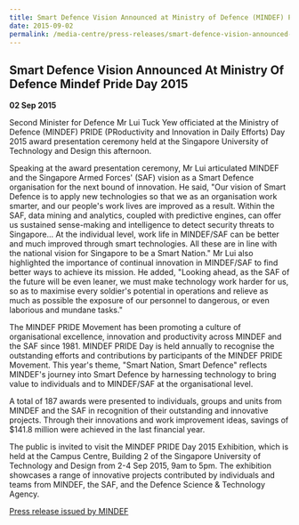 ```yaml
---
title: Smart Defence Vision Announced at Ministry of Defence (MINDEF) PRIDE Day 2015
date: 2015-09-02
permalink: /media-centre/press-releases/smart-defence-vision-announced-at-ministry-of-defence-mindef-pride-day-2015/
---
```

## Smart Defence Vision Announced At Ministry Of Defence Mindef Pride Day 2015

**02 Sep 2015**

Second Minister for Defence Mr Lui Tuck Yew officiated at the Ministry of Defence (MINDEF) PRIDE (PRoductivity and Innovation in Daily Efforts) Day 2015 award presentation ceremony held at the Singapore University of Technology and Design this afternoon.

Speaking at the award presentation ceremony, Mr Lui articulated MINDEF and the Singapore Armed Forces' (SAF) vision as a Smart Defence organisation for the next bound of innovation. He said, "Our vision of Smart Defence is to apply new technologies so that we as an organisation work smarter, and our people's work lives are improved as a result. Within the SAF, data mining and analytics, coupled with predictive engines, can offer us sustained sense-making and intelligence to detect security threats to Singapore... At the individual level, work life in MINDEF/SAF can be better and much improved through smart technologies. All these are in line with the national vision for Singapore to be a Smart Nation." Mr Lui also highlighted the importance of continual innovation in MINDEF/SAF to find better ways to achieve its mission. He added, "Looking ahead, as the SAF of the future will be even leaner, we must make technology work harder for us, so as to maximise every soldier's potential in operations and relieve as much as possible the exposure of our personnel to dangerous, or even laborious and mundane tasks."

The MINDEF PRIDE Movement has been promoting a culture of organisational excellence, innovation and productivity across MINDEF and the SAF since 1981. MINDEF PRIDE Day is held annually to recognise the outstanding efforts and contributions by participants of the MINDEF PRIDE Movement. This year's theme, "Smart Nation, Smart Defence" reflects MINDEF's journey into Smart Defence by harnessing technology to bring value to individuals and to MINDEF/SAF at the organisational level.

A total of 187 awards were presented to individuals, groups and units from MINDEF and the SAF in recognition of their outstanding and innovative projects. Through their innovations and work improvement ideas, savings of $141.8 million were achieved in the last financial year.

The public is invited to visit the MINDEF PRIDE Day 2015 Exhibition, which is held at the Campus Centre, Building 2 of the Singapore University of Technology and Design from 2-4 Sep 2015, 9am to 5pm. The exhibition showcases a range of innovative projects contributed by individuals and teams from MINDEF, the SAF, and the Defence Science & Technology Agency.

[Press release issued by MINDEF](https://www.mindef.gov.sg/web/portal/mindef/news-and-events/latest-releases/article-detail/2015/september/2015Sep02-News-Releases-02248)